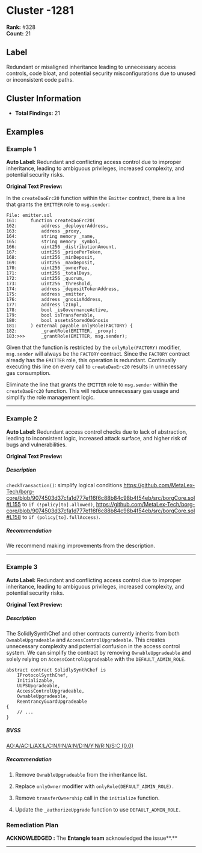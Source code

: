 # Cluster -1281

**Rank:** #328  
**Count:** 21  

## Label
Redundant or misaligned inheritance leading to unnecessary access controls, code bloat, and potential security misconfigurations due to unused or inconsistent code paths.

## Cluster Information
- **Total Findings:** 21

## Examples

### Example 1

**Auto Label:** Redundant and conflicting access control due to improper inheritance, leading to ambiguous privileges, increased complexity, and potential security risks.  

**Original Text Preview:**

In the `createDaoErc20` function within the `Emitter` contract, there is a line that grants the `EMITTER` role to `msg.sender`:

```solidity
File: emitter.sol
161:     function createDaoErc20(
162:         address _deployerAddress,
163:         address _proxy,
164:         string memory _name,
165:         string memory _symbol,
166:         uint256 _distributionAmount,
167:         uint256 _pricePerToken,
168:         uint256 _minDeposit,
169:         uint256 _maxDeposit,
170:         uint256 _ownerFee,
171:         uint256 _totalDays,
172:         uint256 _quorum,
173:         uint256 _threshold,
174:         address _depositTokenAddress,
175:         address _emitter,
176:         address _gnosisAddress,
177:         address lzImpl,
178:         bool _isGovernanceActive,
179:         bool isTransferable,
180:         bool assetsStoredOnGnosis
181:     ) external payable onlyRole(FACTORY) {
182:         _grantRole(EMITTER, _proxy);
183:>>>      _grantRole(EMITTER, msg.sender);
```

Given that the function is restricted by the `onlyRole(FACTORY)` modifier, `msg.sender` will always be the `FACTORY` contract. Since the `FACTORY` contract already has the `EMITTER` role, this operation is redundant. Continually executing this line on every call to `createDaoErc20` results in unnecessary gas consumption.

Eliminate the line that grants the `EMITTER` role to `msg.sender` within the `createDaoErc20` function. This will reduce unnecessary gas usage and simplify the role management logic.

---
### Example 2

**Auto Label:** Redundant access control checks due to lack of abstraction, leading to inconsistent logic, increased attack surface, and higher risk of bugs and vulnerabilities.  

**Original Text Preview:**

##### Description
`checkTransaction()`: simplify logical conditions https://github.com/MetaLex-Tech/borg-core/blob/9074503d37cfa1d777ef16f6c88b84c98b4f54eb/src/borgCore.sol#L155 to `if (!policy[to].allowed)`, https://github.com/MetaLex-Tech/borg-core/blob/9074503d37cfa1d777ef16f6c88b84c98b4f54eb/src/borgCore.sol#L158 to `if (policy[to].fullAccess)`.

##### Recommendation
We recommend making improvements from the description.

---
### Example 3

**Auto Label:** Redundant and conflicting access control due to improper inheritance, leading to ambiguous privileges, increased complexity, and potential security risks.  

**Original Text Preview:**

##### Description

The SolidlySynthChef and other contracts currently inherits from both `OwnableUpgradeable` and `AccessControlUpgradeable`. This creates unnecessary complexity and potential confusion in the access control system. We can simplify the contract by removing `OwnableUpgradeable` and solely relying on `AccessControlUpgradeable` with the `DEFAULT_ADMIN_ROLE`.

  

```
abstract contract SolidlySynthChef is
    IProtocolSynthChef,
    Initializable,
    UUPSUpgradeable,
    AccessControlUpgradeable,
    OwnableUpgradeable,
    ReentrancyGuardUpgradeable
{
    // ...
}
```

##### BVSS

[AO:A/AC:L/AX:L/C:N/I:N/A:N/D:N/Y:N/R:N/S:C (0.0)](/bvss?q=AO:A/AC:L/AX:L/C:N/I:N/A:N/D:N/Y:N/R:N/S:C)

##### Recommendation

1. Remove `OwnableUpgradeable` from the inheritance list.

2. Replace `onlyOwner` modifier with `onlyRole(DEFAULT_ADMIN_ROLE).`

3. Remove `transferOwnership` call in the `initialize` function.

4. Update the `_authorizeUpgrade` function to use `DEFAULT_ADMIN_ROLE.`

  

### Remediation Plan

**ACKNOWLEDGED :** The **Entangle team** acknowledged the issue**.**

---
